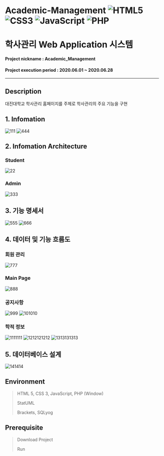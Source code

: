 # Academic-Management ![HTML5](https://img.shields.io/badge/html5-%23E34F26.svg?style=for-the-badge&logo=html5&logoColor=white)  ![CSS3](https://img.shields.io/badge/css3-%231572B6.svg?style=for-the-badge&logo=css3&logoColor=white)  ![JavaScript](https://img.shields.io/badge/javascript-%23323330.svg?style=for-the-badge&logo=javascript&logoColor=%23F7DF1E)  	![PHP](https://img.shields.io/badge/php-%23777BB4.svg?style=for-the-badge&logo=php&logoColor=white)
# 학사관리 Web Application 시스템

#### Project nickname : Academic_Management
#### Project execution period : 2020.06.01 ~ 2020.06.28
-----------------------
## Description
대진대학교 학사관리 홈페이지를 주제로 학사관리의 주요 기능을 구현

## 1. Infomation
![111](https://user-images.githubusercontent.com/49806698/150683017-3b1a98b2-bd94-4ce1-95d6-015421e73aab.PNG)
![444](https://user-images.githubusercontent.com/49806698/150683173-f7411ee0-f395-4051-88f5-3cea2d6af773.PNG)



## 2. Infomation Architecture
### Student
![22](https://user-images.githubusercontent.com/49806698/150683072-4a6a38e1-84d0-437a-9830-ed7c36c239ae.PNG)

### Admin
![333](https://user-images.githubusercontent.com/49806698/150683112-8daee9a8-1f3f-4590-bb54-71d177eb5eba.PNG)

## 3. 기능 명세서
![555](https://user-images.githubusercontent.com/49806698/150683237-7255b547-6904-499b-9105-9aa01cf7930b.PNG)
![666](https://user-images.githubusercontent.com/49806698/150683240-0321c8d6-2d02-40a3-9320-f3d5b6f766cd.PNG)


## 4. 데이터 및 기능 흐름도
### 회원 관리
![777](https://user-images.githubusercontent.com/49806698/150683355-4e8ea380-a855-40b4-bbf7-928f5262ec56.png)

### Main Page
![888](https://user-images.githubusercontent.com/49806698/150683498-21eef084-f28a-45e7-918f-a6439b0ac948.png)

### 공지사항
![999](https://user-images.githubusercontent.com/49806698/150683526-b2fcdbb0-4477-496f-ab22-27c791c012dc.png)
![101010](https://user-images.githubusercontent.com/49806698/150683531-44148694-4e91-43ea-89cc-d9c08f148aed.png)


### 학적 정보
![1111111](https://user-images.githubusercontent.com/49806698/150683546-e1423e0b-4de2-47c0-8a39-f30b4d277cfe.png)
![1212121212](https://user-images.githubusercontent.com/49806698/150683549-d754a9d7-73ef-484a-93c4-7beafa4d2929.png)
![1313131313](https://user-images.githubusercontent.com/49806698/150683556-1b3b0b2a-f3f6-4076-bd64-9e9f561e9da5.png)


## 5. 데이터베이스 설계
![141414](https://user-images.githubusercontent.com/49806698/150683612-1b2d40b7-866e-4e69-ba55-e7421324d48e.PNG)







## Environment

> HTML 5, CSS 3, JavaScript, PHP (Window)
>
> StatUML
> 
> Brackets, SQLyog



## Prerequisite
> Download Project 
> 
> Run

